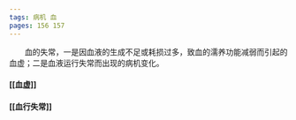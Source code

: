 ```yaml
---
tags: 病机 血
pages: 156 157
---
```

&emsp;&emsp;血的失常，一是因血液的生成不足或耗损过多，致血的濡养功能减弱而引起的血虚；二是血液运行失常而出现的病机变化。

#### [[血虚]]
#### [[血行失常]]